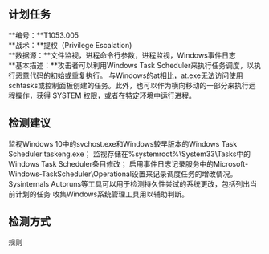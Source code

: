 ## 计划任务  
**编号：**T1053.005  
**战术：**提权（Privilege Escalation)  
**数据源：**文件监视，进程命令行参数，进程监视，Windows事件日志  
**基本描述：**攻击者可以利用Windows Task Scheduler来执行任务调度，以执行恶意代码的初始或重复执行。
与Windows的at相比，at.exe无法访问使用schtasks或控制面板创建的任务。此外，也可以作为横向移动的一部分来执行远程操作，获得 SYSTEM 权限，或者在特定环境中运行进程。  
## 检测建议  
监视Windows 10中的svchost.exe和Windows较早版本的Windows Task Scheduler taskeng.exe；
监视存储在%systemroot%\System33\Tasks中的Windows Task Scheduler条目修改；
启用事件日志记录服务中的Microsoft-Windows-TaskScheduler\Operational设置来记录调度任务的增改情况。
Sysinternals Autoruns等工具可以用于检测持久性尝试的系统更改，包括列出当前计划的任务
收集Windows系统管理工具用以辅助判断。  
## 检测方式  
规则